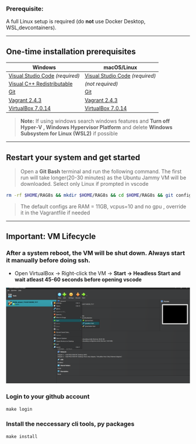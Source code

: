 ### **Prerequisite:**

A full Linux setup is required (do **not** use Docker Desktop, WSL,devcontainers).

---

## **One-time installation prerequisites**

| Windows                                                                                                              | macOS/Linux                                                        |
| -------------------------------------------------------------------------------------------------------------------- | ------------------------------------------------------------------ |
| [Visual Studio Code](https://code.visualstudio.com/) *(required)*                                                    | [Visual Studio Code](https://code.visualstudio.com/) *(required)*  |
| [Visual C++ Redistributable](https://learn.microsoft.com/en-us/cpp/windows/latest-supported-vc-redist?view=msvc-170) | *(not required)*                                                   |
| [Git](https://git-scm.com/downloads)                                                                                 | [Git](https://git-scm.com/downloads)                               |
| [Vagrant 2.4.3](https://developer.hashicorp.com/vagrant/downloads)                                                   | [Vagrant 2.4.3](https://developer.hashicorp.com/vagrant/downloads) |
| [VirtualBox 7.0.14](https://download.virtualbox.org/virtualbox/7.0.14/)                                                              | [VirtualBox 7.0.14](https://download.virtualbox.org/virtualbox/7.0.14/)            |

> **Note:** If using windows search windows features and **Turn off Hyper‑V , Windows Hypervisor Platform** and delete **Windows Subsystem for Linux (WSL2)** if possible 


---

## **Restart your system and get started**

> Open a **Git Bash** terminal and run the following command. The first run will take longer(20-30 minutes) as the Ubuntu Jammy VM will be downloaded. Select only Linux if prompted in vscode

```bash
rm -rf $HOME/RAG8s && mkdir $HOME/RAG8s && cd $HOME/RAG8s && git config --global core.autocrlf false && git clone https://github.com/Athithya-Sakthivel/RAG8s.git && cd RAG8s && bash utils/ssh.sh
```
> The default configs are RAM = 11GB, vcpus=10 and no gpu , override it in the Vagrantfile if needed 
---

## **Important: VM Lifecycle**

 ### **After a system reboot**, the VM will be shut down. Always start it manually before doing ssh.

  * Open VirtualBox → Right-click the VM → **Start → Headless Start and wait atleast 45-60 seconds before opening vscode**

  ![Start the VM](.vscode/Start_the_VM.png)



### Login to your github account
```
make login
```

### Install the neccessary cli tools, py packages 
```
make install
```












